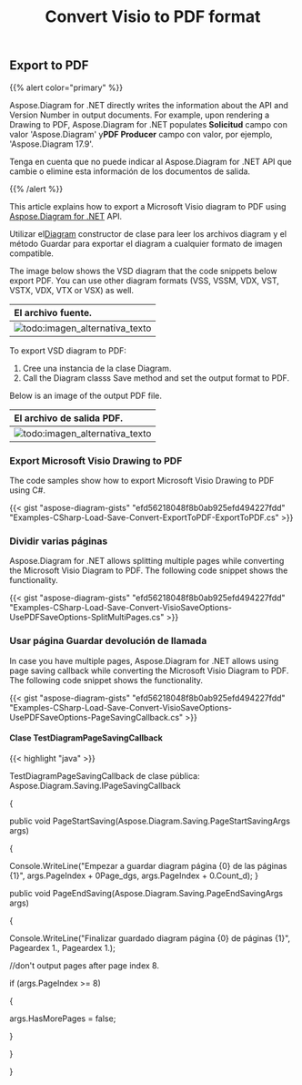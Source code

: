﻿---
title: Convert Visio to PDF format 
linktitle: Convert Visio to PDF
type: docs
weight: 10
url: /es/net/convert-visio-to-pdf/
description: This topic show you how to Aspose.Diagram allows to convert Visio to PDF formats. Convert VSD, VSS, VDW, VST, VSDX, VSSX, VSTX, VSDM, VSTM,VSSM to PDF with a few lines of code.
---
## **Export to PDF**
{{% alert color="primary" %}}

Aspose.Diagram for .NET directly writes the information about the API and Version Number in output documents. For example, upon rendering a Drawing to PDF, Aspose.Diagram for .NET populates **Solicitud** campo con valor 'Aspose.Diagram' y**PDF Producer** campo con valor, por ejemplo, 'Aspose.Diagram 17.9'.

Tenga en cuenta que no puede indicar al Aspose.Diagram for .NET API que cambie o elimine esta información de los documentos de salida.

{{% /alert %}}

This article explains how to export a Microsoft Visio diagram to PDF using [Aspose.Diagram for .NET](https://products.aspose.com/diagram/net/) API.

 Utilizar el[Diagram](http://www.aspose.com/api/net/diagram/aspose.diagram/diagram) constructor de clase para leer los archivos diagram y el método Guardar para exportar el diagram a cualquier formato de imagen compatible.

The image below shows the VSD diagram that the code snippets below export PDF. You can use other diagram formats (VSS, VSSM, VDX, VST, VSTX, VDX, VTX or VSX) as well.

|**El archivo fuente.**|
|:- |
|![todo:imagen_alternativa_texto](how-to-convert-a-visio-diagram_1.png)|


To export VSD diagram to PDF:

1. Cree una instancia de la clase Diagram.
1. Call the Diagram classs Save method and set the output format to PDF.

Below is an image of the output PDF file.

|**El archivo de salida PDF.**|
|:- |
|![todo:imagen_alternativa_texto](how-to-convert-a-visio-diagram_2.png)|
### **Export Microsoft Visio Drawing to PDF**
The code samples show how to export Microsoft Visio Drawing to PDF using C#.

{{< gist "aspose-diagram-gists" "efd56218048f8b0ab925efd494227fdd" "Examples-CSharp-Load-Save-Convert-ExportToPDF-ExportToPDF.cs" >}}
### **Dividir varias páginas**
Aspose.Diagram for .NET allows splitting multiple pages while converting the Microsoft Visio Diagram to PDF. The following code snippet shows the functionality.  

{{< gist "aspose-diagram-gists" "efd56218048f8b0ab925efd494227fdd" "Examples-CSharp-Load-Save-Convert-VisioSaveOptions-UsePDFSaveOptions-SplitMultiPages.cs" >}}
### **Usar página Guardar devolución de llamada**
In case you have multiple pages, Aspose.Diagram for .NET allows using page saving callback while converting the Microsoft Visio Diagram to PDF. The following code snippet shows the functionality.  

{{< gist "aspose-diagram-gists" "efd56218048f8b0ab925efd494227fdd" "Examples-CSharp-Load-Save-Convert-VisioSaveOptions-UsePDFSaveOptions-PageSavingCallback.cs" >}}
#### **Clase TestDiagramPageSavingCallback**
{{< highlight "java" >}}

 TestDiagramPageSavingCallback de clase pública: Aspose.Diagram.Saving.IPageSavingCallback

{  public void PageStartSaving(Aspose.Diagram.Saving.PageStartSavingArgs args)  {  Console.WriteLine("Empezar a guardar diagram página {0} de las páginas {1}", args.PageIndex + 0Page_dgs, args.PageIndex + 0.Count_d);  }  public void PageEndSaving(Aspose.Diagram.Saving.PageEndSavingArgs args)  {  Console.WriteLine("Finalizar guardado diagram página {0} de páginas {1}", Pageardex 1., Pageardex 1.);   //don't output pages after page index 8.  if (args.PageIndex >= 8)  {  args.HasMorePages = false;  }  }  }
